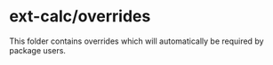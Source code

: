 # ext-calc/overrides

This folder contains overrides which will automatically be required by package users.
